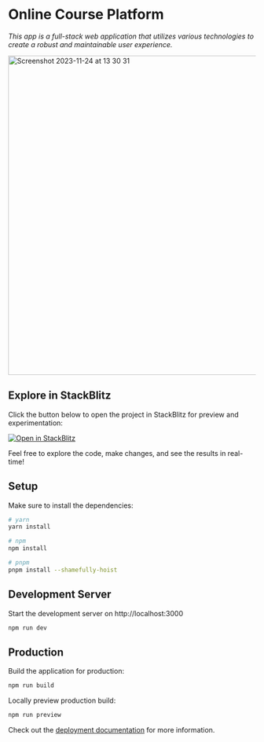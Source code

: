 # Online Course Platform

*This app is a full-stack web application that utilizes various technologies to create a robust and maintainable user experience.*

<img src="https://github.com/denys-petryniak/course-platform/assets/16530588/ce8f9354-b28e-4a9c-af72-5ab380294261" alt="Screenshot 2023-11-24 at 13 30 31" width="650">

## Explore in StackBlitz

Click the button below to open the project in StackBlitz for preview and experimentation:

[![Open in StackBlitz](https://developer.stackblitz.com/img/open_in_stackblitz.svg)](https://stackblitz.com/github/denys-petryniak/course-platform)

Feel free to explore the code, make changes, and see the results in real-time!

## Setup

Make sure to install the dependencies:

```bash
# yarn
yarn install

# npm
npm install

# pnpm
pnpm install --shamefully-hoist
```

## Development Server

Start the development server on http://localhost:3000

```bash
npm run dev
```

## Production

Build the application for production:

```bash
npm run build
```

Locally preview production build:

```bash
npm run preview
```

Check out the [deployment documentation](https://nuxt.com/docs/getting-started/deployment) for more information.




